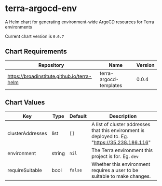 terra-argocd-env
================
A Helm chart for generating environment-wide ArgoCD resources for Terra environments

Current chart version is `0.0.7`



## Chart Requirements

| Repository | Name | Version |
|------------|------|---------|
| https://broadinstitute.github.io/terra-helm | terra-argocd-templates | 0.0.4 |

## Chart Values

| Key | Type | Default | Description |
|-----|------|---------|-------------|
| clusterAddresses | list | `[]` | A list of cluster addresses that this environment is deployed to. Eg. "https://35.238.186.116" |
| environment | string | `nil` | The Terra environment this project is for. Eg. `dev` |
| requireSuitable | bool | `false` | Whether this environment requires a user to be suitable to make changes. |

